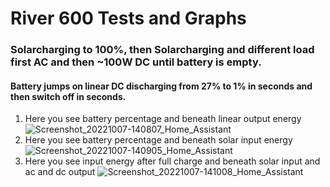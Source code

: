 # River 600 Tests and Graphs
### Solarcharging to 100%, then Solarcharging and different load first AC and then ~100W DC until battery is empty.<br>
#### Battery jumps on linear DC discharging from 27% to 1% in seconds and then switch off in seconds.
1) Here you see battery percentage and beneath linear output energy
![Screenshot_20221007-140807_Home_Assistant](https://user-images.githubusercontent.com/46202109/194623634-18b092c9-8a50-4484-a776-a16bc999b53d.png)
2) Here you see battery percentage and beneath solar input energy
![Screenshot_20221007-140905_Home_Assistant](https://user-images.githubusercontent.com/46202109/194623667-f85a2f72-3354-4ac9-a9ae-8f819853fe5d.png)
3) Here you see input energy after full charge and beneath solar input and ac and dc output
![Screenshot_20221007-141008_Home_Assistant](https://user-images.githubusercontent.com/46202109/194623686-e4b7da91-6a97-430a-8c23-fa661bec5bcc.png)
